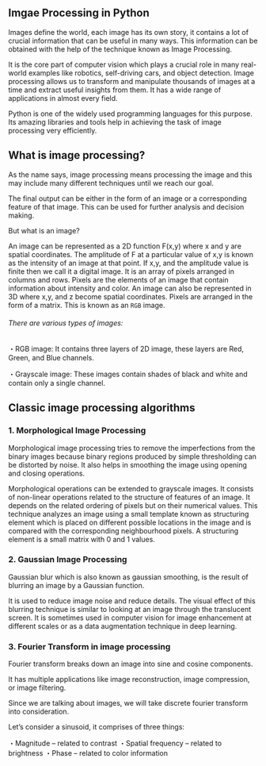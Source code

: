 ## Imgae Processing in Python

Images define the world, each image has its own story, it contains a lot of crucial information that can be useful in many ways. This information can be obtained with the help of the technique known as Image Processing.

It is the core part of computer vision which plays a crucial role in many real-world examples like robotics, self-driving cars, and object detection. Image processing allows us to transform and manipulate thousands of images at a time and extract useful insights from them. It has a wide range of applications in almost every field. 

Python is one of the widely used programming languages for this purpose. Its amazing libraries and tools help in achieving the task of image processing very efficiently. 

## What is image processing?
As the name says, image processing means processing the image and this may include many different techniques until we reach our goal.

The final output can be either in the form of an image or a corresponding feature of that image. This can be used for further analysis and decision making.

But what is an image?

An image can be represented as a 2D function F(x,y) where x and y are spatial coordinates. The amplitude of F at a particular value of x,y is known as the intensity of an image at that point. If x,y, and the amplitude value is finite then we call it a digital image. It is an array of pixels arranged in columns and rows. Pixels are the elements of an image that contain information about intensity and color. An image can also be represented in 3D where x,y, and z become spatial coordinates. Pixels are arranged in the form of a matrix. This is known as an `RGB` image.

###### There are various types of images:

・RGB image: It contains three layers of 2D image, these layers are Red, Green, and Blue channels.

・Grayscale image: These images contain shades of black and white and contain only a single channel.

## Classic image processing algorithms
### 1. Morphological Image Processing
Morphological image processing tries to remove the imperfections from the binary images because binary regions produced by simple thresholding can be distorted by noise. It also helps in smoothing the image using opening and closing operations.

Morphological operations can be extended to grayscale images. It consists of non-linear operations related to the structure of features of an image. It depends on the related ordering of pixels but on their numerical values. This technique analyzes an image using a small template known as structuring element which is placed on different possible locations in the image and is compared with the corresponding neighbourhood pixels. A structuring element is a small matrix with 0 and 1 values.

### 2. Gaussian Image Processing
Gaussian blur which is also known as gaussian smoothing, is the result of blurring an image by a Gaussian function.

It is used to reduce image noise and reduce details. The visual effect of this blurring technique is similar to looking at an image through the translucent screen. It is sometimes used in computer vision for image enhancement at different scales or as a data augmentation technique in deep learning.

### 3. Fourier Transform in image processing
Fourier transform breaks down an image into sine and cosine components. 

It has multiple applications like image reconstruction, image compression, or image filtering. 

Since we are talking about images, we will take discrete fourier transform into consideration.

Let’s consider a sinusoid, it comprises of three things:

・Magnitude – related to contrast 
・Spatial frequency – related to brightness
・Phase – related to color information
